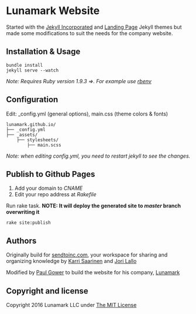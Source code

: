 # Lunamark Website
Started with the [Jekyll Incorporated](http://incorporated.sendtoinc.com) and [Landing Page](https://github.com/swcool/landing-page-theme) Jekyll themes but made some modifications to suit the needs for the company website.


## Installation & Usage
    bundle install
    jekyll serve --watch

_Note: Requires Ruby version 1.9.3 =>. For example use [rbenv](https://github.com/sstephenson/rbenv)_   
    
## Configuration
Edit: _config.yml (general options), main.css (theme colors &amp; fonts)

```
lunamark.github.io/
├── _config.yml
├── _assets/
    ├── stylesheets/
        ├── main.scss
```

_Note: when editing _config.yml, you need to restart jekyll to see the changes.__

    
## Publish to Github Pages
1. Add your domain to _CNAME_
2. Edit your repo address at _Rakefile_
    
Run rake task. **NOTE: It will deploy the generated site to _master_ branch overwriting it**    
``` 
rake site:publish
```

## Authors

Originally build for [sendtoinc.com](https://sendtoinc.com), your workspace for sharing and organizing knowledge by [Karri Saarinen](http://github.com/ksaa) and [Jori Lallo](http://github.com/jorilallo)

Modified by [Paul Gower](http://github.com/pmgower) to build the website for his company, [Lunamark](http://lunamark.com)

## Copyright and license

Copyright 2016 Lunamark LLC under [The MIT License ](LICENSE)

